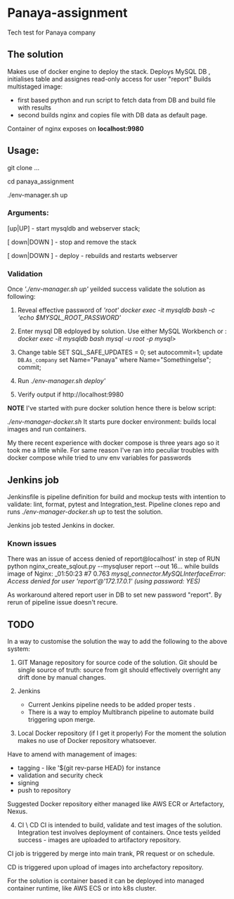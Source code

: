 # Panaya-assignment
Tech test for Panaya company

## The solution
Makes use of docker engine to deploy the stack. 
Deploys MySQL DB , initialises table and assignes read-only access for user "report"
Builds multistaged image:
  - first based python and run script to fetch data from DB and build file with results
  - second builds nginx and copies file with DB data as default page.

Container of nginx exposes on __localhost:9980__ 

## Usage:
git clone ...

cd panaya_assignment

./env-manager.sh up


### Arguments:
[up|UP] - start mysqldb and webserver stack;

[ down|DOWN ] - stop and remove the stack 

[ down|DOWN ] - deploy - rebuilds and restarts webserver  


### Validation
Once _'./env-manager.sh up'_ yeilded success validate the solution as following:
1. Reveal effective password of _'root'_ 
      _docker exec -it mysqldb bash -c 'echo $MYSQL_ROOT_PASSWORD'_


2. Enter mysql DB edployed by solution. Use either MySQL Workbench or :
_docker exec -it mysqldb bash_
_mysql -u root -p_
_mysql>_ 

3. Change table 
SET SQL_SAFE_UPDATES = 0;
set autocommit=1;
update `DB`.`As_company`  set Name="Panaya" where Name="Somethingelse";
commit;

4. Run _./env-manager.sh deploy'_

5. Verify output if http://localhost:9980

__NOTE__
I've started with pure docker solution hence there is below script:

_./env-manager-docker.sh_ It starts pure docker environment: builds local images and run containers.

My there recent experience with docker compose is three years ago so it took me a little while. For same reason I've ran into peculiar troubles with docker compose while tried to unv env variables for passwords

## Jenkins job

Jenkinsfile is pipeline definition for build and mockup tests with intention to validate: lint, format, pytest and Integration_test.
Pipeline clones repo and runs _./env-manager-docker.sh up_ to test the solution.

Jenkins job tested Jenkins in docker.

### Known issues
There was an issue of access denied of report@localhost' in step of 
RUN python nginx_create_sqlout.py --mysqluser report --out 16... 
while builds image of Nginx:
_01:50:23  #7 0.763 _mysql_connector.MySQLInterfaceError: Access denied for user 'report'@'172.17.0.1' (using password: YES)_

As workaround altered report user in DB to set new password "report". By rerun of pipeline issue doesn't recure.


## TODO
In a way to customise the solution the way to add the following to the above system:
1. GIT
  Manage repository for source code of the solution. 
  Git should be single source of truth: source from git should effectively overright any drift done by manual changes.

2. Jenkins
   - Current Jenkins pipeline needs to be added proper tests . 
   - There is a way to employ Multibranch pipeline to automate build triggering upon merge.

3. Local Docker repository (if I get it properly) 
  For the moment the solution makes no use of Docker repository whatsoever. 
  
  Have to amend with management of images:
  - tagging - like  '${git rev-parse HEAD} for instance
  - validation and security check
  - signing
  - push to repository
  
  Suggested  Docker repository either managed like AWS ECR or Artefactory, Nexus.

4. CI \ CD
  CI is intended to build, validate and test images of the solution. Integration test involves deployment of containers. Once tests yeilded success - images are uploaded to artifactory repository. 

  CI job is triggered by merge into main trank, PR request or on schedule. 


  CD is triggered upon upload of images into archefactory repository. 
   
  For the solution is container based it can be deployed into managed container runtime, like AWS ECS or into k8s cluster.
